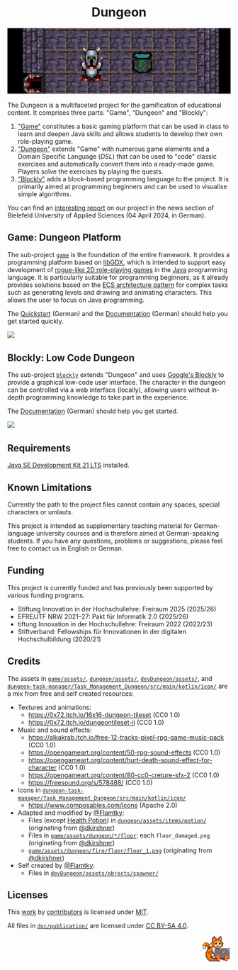
<!-- pandoc -s -f markdown -t markdown --columns=94 --reference-links=true README.md -->

<h1 align="center">Dungeon</h1>
<p align="center"><img src="https://github.com/Dungeon-CampusMinden/Dungeon/blob/master/doc/img/banner.png?raw=true" alt="Banner"></p>

The Dungeon is a multifaceted project for the gamification of educational content. It
comprises three parts: "Game", "Dungeon" and "Blockly":

1.  ["Game"] constitutes a basic gaming platform that can be used in class to learn and deepen
    Java skills and allows students to develop their own role-playing game.
2.  ["Dungeon"] extends "Game" with numerous game elements and a Domain Specific Language
    (*DSL*) that can be used to "code" classic exercises and automatically convert them into a
    ready-made game. Players solve the exercises by playing the quests.
3.  ["Blockly"] adds a block-based programming language to the project. It is primarily aimed
    at programming beginners and can be used to visualise simple algorithms.

You can find an [interesting report] on our project in the news section of Bielefeld
University of Applied Sciences (04 April 2024, in German).

## Game: Dungeon Platform

The sub-project [`game`] is the foundation of the entire framework. It provides a programming
platform based on [libGDX], which is intended to support easy development of [rogue-like 2D
role-playing games] in the [Java] programming language. It is particularly suitable for
programming beginners, as it already provides solutions based on the [ECS architecture
pattern] for complex tasks such as generating levels and drawing and animating characters.
This allows the user to focus on Java programming.

The [Quickstart] (German) and the [Documentation] (German) should help you get started
quickly.

![][1]

## Blockly: Low Code Dungeon

The sub-project [`blockly`] extends "Dungeon" and uses [Google's Blockly] to provide a
graphical low-code user interface. The character in the dungeon can be controlled via a web
interface (locally), allowing users without in-depth programming knowledge to take part in the
experience.

The [Documentation][6] (German) should help you get started.

![][7]

## Requirements

[Java SE Development Kit 21 LTS] installed.

## Known Limitations

Currently the path to the project files cannot contain any spaces, special characters or
umlauts.

This project is intended as supplementary teaching material for German-language university
courses and is therefore aimed at German-speaking students. If you have any questions,
problems or suggestions, please feel free to contact us in English or German.

## Funding

This project is currently funded and has previously been supported by various funding programs.

- Stiftung Innovation in der Hochschullehre: Freiraum 2025 (2025/26)
- EFRE/JTF NRW 2021–27: Pakt für Informatik 2.0 (2025/26)
- tiftung Innovation in der Hochschullehre: Freiraum 2022 (2022/23)
- Stiftverband: Fellowships für Innovationen in der digitalen Hochschulbildung (2020/21)

## Credits

The assets in [`game/assets/`], [`dungeon/assets/`], [`devDungeon/assets/`], and
[`dungeon-task-manager/Task_Management_Dungeon/src/main/kotlin/icon/`] are a mix from free and
self created resources:

-   Textures and animations:
    -   https://0x72.itch.io/16x16-dungeon-tileset (CC0 1.0)
    -   https://0x72.itch.io/dungeontileset-ii (CC0 1.0)
-   Music and sound effects:
    -   https://alkakrab.itch.io/free-12-tracks-pixel-rpg-game-music-pack (CC0 1.0)
    -   https://opengameart.org/content/50-rpg-sound-effects (CC0 1.0)
    -   https://opengameart.org/content/hurt-death-sound-effect-for-character (CC0 1.0)
    -   https://opengameart.org/content/80-cc0-creture-sfx-2 (CC0 1.0)
    -   https://freesound.org/s/578488/ (CC0 1.0)
-   Icons in [`dungeon-task-manager/Task_Management_Dungeon/src/main/kotlin/icon/`]
    -   https://www.composables.com/icons (Apache 2.0)
-   Adapted and modified by [\@Flamtky][]:
    -   Files (except [Health Potion]) in [`dungeon/assets/items/potion/`] (originating from
        [\@dkirshner])
    -   Files in [`game/assets/dungeon/*/floor`][]: each `floor_damaged.png` (originating from
        [\@dkirshner])
    -   [`game/assets/dungeon/fire/floor/floor_1.png`] (originating from [\@dkirshner])
-   Self created by [\@Flamtky][]:
    -   Files in [`devDungeon/assets/objects/spawner/`]

## Licenses

This [work] by [contributors] is licensed under [MIT].

All files in [`doc/publication/`] are licensed under [CC BY-SA 4.0].

<p align="right"><img src="https://github.com/Dungeon-CampusMinden/Dungeon/blob/master/doc/img/logo/cat_logo_64x64.png?raw=true" alt="Banner"></p>

  ["Game"]: #game-dungeon-platform
  ["Dungeon"]: #dungeon-learning-by-questing
  ["Blockly"]: #blockly-low-code-dungeon
  [interesting report]: https://www.hsbi.de/presse/pressemitteilungen/informatik-studierende-am-campus-minden-entwickeln-2d-rollenspiel-zum-lehren-und-lernen
  [`game`]: game
  [libGDX]: https://github.com/libgdx/libgdx
  [rogue-like 2D role-playing games]: https://en.wikipedia.org/wiki/Roguelike
  [Java]: https://jdk.java.net/
  [ECS architecture pattern]: https://en.wikipedia.org/wiki/Entity_component_system
  [Quickstart]: game/doc/quickstart.md
  [Documentation]: game/doc/
  [1]: game/doc/img/monster.gif
  [`dungeon`]: dungeon
  [2]: dungeon/doc/quickstart.md
  [3]: dungeon/doc/
  [Dungeon: StarterKit]: https://github.com/Dungeon-CampusMinden/Dungeon-StarterKit
  [`blockly`]: blockly
  [Google's Blockly]: https://github.com/google/blockly
  [6]: blockly/doc/
  [7]: blockly/doc/img/examples/blockly_gif.gif
  [Java SE Development Kit 21 LTS]: https://jdk.java.net/21/
  [Stiftung für Innovation in der Hochschullehre]: https://stiftung-hochschullehre.de
  ["Freiraum 2022"]: https://stiftung-hochschullehre.de/foerderung/freiraum2022/
  [`game/assets/`]: game/assets/
  [`dungeon/assets/`]: dungeon/assets/
  [`devDungeon/assets/`]: devDungeon/assets/
  [`dungeon-task-manager/Task_Management_Dungeon/src/main/kotlin/icon/`]: dungeon-task-manager/Task_Management_Dungeon/src/main/kotlin/icon/
  [\@Flamtky]: https://github.com/Flamtky
  [Health Potion]: dungeon/assets/items/potion/health_potion.png
  [`dungeon/assets/items/potion/`]: dungeon/assets/items/potion/
  [`game/assets/dungeon/*/floor`]: game/assets/dungeon/
  [\@dkirshner]: https://github.com/dkirshner
  [`game/assets/dungeon/fire/floor/floor_1.png`]: game/assets/dungeon/fire/floor/floor_1.png
  [`devDungeon/assets/objects/spawner/`]: devDungeon/assets/objects/spawner/
  [work]: https://github.com/Dungeon-CampusMinden/Dungeon
  [André Matutat]: https://github.com/AMatutat
  [Malte Reinsch]: https://github.com/malt-r
  [contributors]: https://github.com/Dungeon-CampusMinden/Dungeon/graphs/contributors
  [MIT]: LICENSE.md
  [`doc/publication/`]: doc/publication/
  [CC BY-SA 4.0]: LICENSE-PAPER.md
  [CC0 1.0]: LICENSE-ASSETS.md
  [Apache 2.0]: LICENSE-ICONS.md

